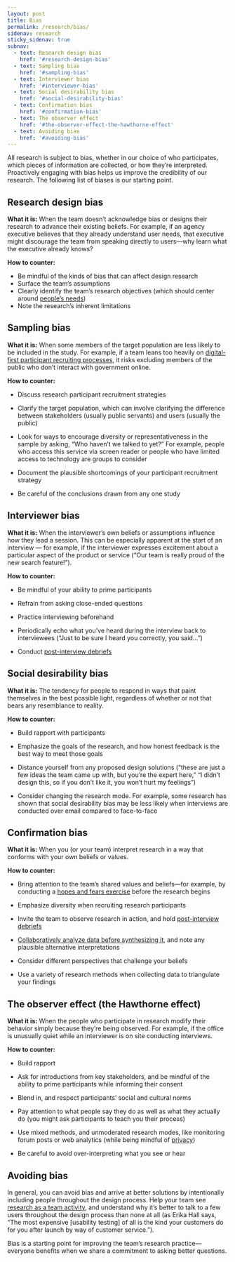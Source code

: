 ```yaml
---
layout: post
title: Bias
permalink: /research/bias/
sidenav: research
sticky_sidenav: true
subnav:
  - text: Research design bias
    href: '#research-design-bias'
  - text: Sampling bias
    href: '#sampling-bias'
  - text: Interviewer bias
    href: '#interviewer-bias'
  - text: Social desirability bias
    href: '#social-desirability-bias'
  - text: Confirmation bias
    href: '#confirmation-bias'
  - text: The observer effect
    href: '#the-observer-effect-the-hawthorne-effect'
  - text: Avoiding bias
    href: '#avoiding-bias'
---
```


All research is subject to bias, whether in our choice of who participates,  which pieces of information are collected, or how they’re interpreted. Proactively engaging with bias helps us improve the credibility of our research. The following list of biases is our starting point.


## Research design bias

**What it is:** When the team doesn’t acknowledge bias or designs their research to advance their existing beliefs. For example, if an agency executive believes that they already understand user needs, that executive might discourage the team from speaking directly to users—why learn what the executive already knows?

**How to counter:**

- Be mindful of the kinds of bias that can affect design research
- Surface the team’s assumptions
- Clearly identify the team’s research objectives (which should center around [people’s needs](https://playbook.cio.gov/#play1))
- Note the research’s inherent limitations


## Sampling bias

**What it is:** When some members of the target population are less likely to be included in the study. For example, if a team leans too heavily on [digital-first participant recruiting processes](https://18f.gsa.gov/2017/11/08/four-lessons-we-learned-while-building-our-own-design-research-recruiting-tool/), it risks excluding members of the public who don’t interact with government online.

**How to counter:**

- Discuss research participant recruitment strategies

- Clarify the target population, which can involve clarifying the difference between stakeholders (usually public servants) and users (usually the public)

- Look for ways to encourage diversity or representativeness in the sample by asking, “Who haven’t we talked to yet?” For example, people who access this service via screen reader or people who have limited access to technology are groups to consider

- Document the plausible shortcomings of your participant recruitment strategy

- Be careful of the conclusions drawn from any one study


## Interviewer bias

**What it is:** When the interviewer’s own beliefs or assumptions influence how they lead a session. This can be especially apparent at the start of an interview — for example, if the interviewer expresses excitement about a particular aspect of the product or service (“Our team is really proud of the new search feature!”).

**How to counter:**

- Be mindful of your ability to prime participants

- Refrain from asking close-ended questions

- Practice interviewing beforehand

- Periodically echo what you’ve heard during the interview back to interviewees (“Just to be sure I heard you correctly, you said…”)

- Conduct [post-interview debriefs](https://methods.18f.gov/interview-debrief/)


## Social desirability bias

**What it is:** The tendency for people to respond in ways that paint themselves in the best possible light, regardless of whether or not that bears any resemblance to reality.

**How to counter:**
- Build rapport with participants

- Emphasize the goals of the research, and how honest feedback is the best way to meet those goals

- Distance yourself from any proposed design solutions (“these are just a few ideas the team came up with, but you’re the expert here,” “I didn’t design this, so if you don’t like it, you won’t hurt my feelings”)

- Consider changing the research mode. For example, some research has shown that social desirability bias may be less likely when interviews are conducted over email compared to face-to-face


## Confirmation bias

**What it is:** When you (or your team) interpret research in a way that conforms with your own beliefs or values.

**How to counter:**
- Bring attention to the team’s shared values and beliefs—for example, by conducting a [hopes and fears exercise](https://methods.18f.gov/discover/hopes-and-fears/) before the research begins

- Emphasize diversity when recruiting research participants

- Invite the team to observe research in action, and hold [post-interview debriefs](https://methods.18f.gov/interview-debrief/)

- [Collaboratively analyze data before synthesizing it](https://18f.gsa.gov/2018/02/06/getting-partners-on-board-with-research-findings/), and note any plausible alternative interpretations

- Consider different perspectives that challenge your beliefs

- Use a variety of research methods when collecting data to triangulate your findings


## The observer effect (the Hawthorne effect)

**What it is:** When the people who participate in research modify their behavior simply because they’re being observed. For example, if the office is unusually quiet while an interviewer is on site conducting interviews.

**How to counter:**

- Build rapport

- Ask for introductions from key stakeholders, and be mindful of the ability to prime participants while informing their consent

- Blend in, and respect participants’ social and cultural norms

- Pay attention to what people say they do as well as what they actually do (you might ask participants to teach you their process)

- Use mixed methods, and unmoderated research modes, like monitoring forum posts or web analytics (while being mindful of [privacy]({{site.baseurl}}/research/privacy))

- Be careful to avoid over-interpreting what you see or hear


## Avoiding bias

In general, you can avoid bias and arrive at better solutions by intentionally including people throughout the design process. Help your team see [research as a team activity]({{site.baseurl}}/research/clarify-the-basics/#a-team-activity), and understand why it’s better to talk to a few users throughout the design process than none at all (as Erika Hall says, “The most expensive [usability testing] of all is the kind your customers do for you after launch by way of customer service.”).

Bias is a starting point for improving the team’s research practice—everyone benefits when we share a commitment to asking better questions.
